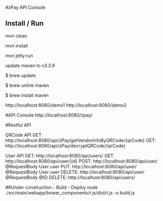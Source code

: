
#zPay API Console

## Install / Run

mvn clean 

mvn install

mvn jetty:run


update maven to v3.3.9
 
$ brew update

$ brew unlink maven

$ brew install maven


http://localhost:8080/demo1
http://localhost:8080/demo2


#API Console
http://localhost:8080/zpay/


#Restful API 

QRCode API
GET: http://localhost:8080/api/zPay/getVendorInfoByQRCode/{qrCode}
GET: http://localhost:8080/api/zPay/decryptQRCode/{qrCode}

User API
GET:    http://localhost:8080/api/users/
GET:    http://localhost:8080/api/user/{id}
POST:   http://localhost:8080/api/user/   @RequestBody User user
PUT:    http://localhost:8080/api/user/   @RequestBody User user
DELETE: http://localhost:8080/api/user/   @RequestBody @ID
DELETE: http://localhost:8080/api/users/


##Under construction - Build - Deploy
node ./src/main/webapp/bower_components/r.js/dist/r.js -o build.js
